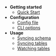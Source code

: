 - **Getting started**
  - [Quick Start](quickstart.md)
- **Configuration**
  - [Config file](configuration/file.md)
  - [CLI options](configuration/cli.md)
- **Usage**
  - [Syncing schema](usage/schema.md)
  - [Syncing tables](usage/tables.md)
  - [Watching tables](usage/watch.md)
